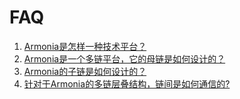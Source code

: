 # FAQ

1. [Armonia是怎样一种技术平台？](FAQ/FAQ.html#target1)
2. [Armonia是一个多链平台，它的母链是如何设计的？](FAQ/FAQ.html#target2)
3. [Armonia的子链是如何设计的？](FAQ/FAQ.html#target3)
4. [针对于Armonia的多链层叠结构，链间是如何通信的?](FAQ/FAQ.html#target4)

